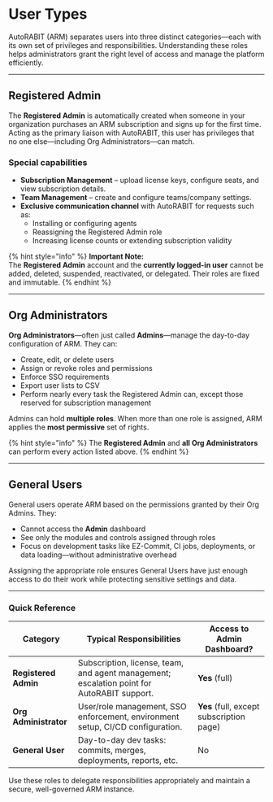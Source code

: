 # User Types

AutoRABIT (ARM) separates users into three distinct categories—each with its own set of privileges and responsibilities. Understanding these roles helps administrators grant the right level of access and manage the platform efficiently.

***

## Registered Admin <a href="#registered-admin" id="registered-admin"></a>

The **Registered Admin** is automatically created when someone in your organization purchases an ARM subscription and signs up for the first time. Acting as the primary liaison with AutoRABIT, this user has privileges that no one else—including Org Administrators—can match.

### Special capabilities

* **Subscription Management** – upload license keys, configure seats, and view subscription details.
* **Team Management** – create and configure teams/company settings.
* **Exclusive communication channel** with AutoRABIT for requests such as:
  * Installing or configuring agents
  * Reassigning the Registered Admin role
  * Increasing license counts or extending subscription validity

{% hint style="info" %}
**Important Note:**\
The **Registered Admin** account and the **currently logged-in user** cannot be added, deleted, suspended, reactivated, or delegated. Their roles are fixed and immutable.
{% endhint %}

***

## Org Administrators <a href="#org-administrators" id="org-administrators"></a>

**Org Administrators**—often just called **Admins**—manage the day-to-day configuration of ARM. They can:

* Create, edit, or delete users
* Assign or revoke roles and permissions
* Enforce SSO requirements
* Export user lists to CSV
* Perform nearly every task the Registered Admin can, except those reserved for subscription management

Admins can hold **multiple roles**. When more than one role is assigned, ARM applies the **most permissive** set of rights.

{% hint style="info" %}
The **Registered Admin** and **all Org Administrators** can perform every action listed above.
{% endhint %}

***

## General Users <a href="#general-users" id="general-users"></a>

General users operate ARM based on the permissions granted by their Org Admins. They:

* Cannot access the **Admin** dashboard
* See only the modules and controls assigned through roles
* Focus on development tasks like EZ-Commit, CI jobs, deployments, or data loading—without administrative overhead

Assigning the appropriate role ensures General Users have just enough access to do their work while protecting sensitive settings and data.

***

### Quick Reference

| Category              | Typical Responsibilities                                                                   | Access to Admin Dashboard?               |
| --------------------- | ------------------------------------------------------------------------------------------ | ---------------------------------------- |
| **Registered Admin**  | Subscription, license, team, and agent management; escalation point for AutoRABIT support. | **Yes** (full)                           |
| **Org Administrator** | User/role management, SSO enforcement, environment setup, CI/CD configuration.             | **Yes** (full, except subscription page) |
| **General User**      | Day-to-day dev tasks: commits, merges, deployments, reports, etc.                          | No                                       |

Use these roles to delegate responsibilities appropriately and maintain a secure, well-governed ARM instance.
